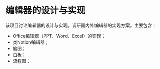 # 编辑器的设计与实现

该项目讨论编辑器的设计与实现，调研国内外编辑器的实现方案。主要包含：

- Office编辑器（PPT、Word、Excel）的实现；
- 类Notion编辑器；
- 脑图；
- 白板；
- 流程图；
